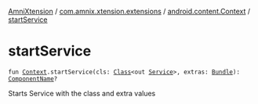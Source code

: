 [AmniXtension](../../index.md) / [com.amnix.xtension.extensions](../index.md) / [android.content.Context](index.md) / [startService](./start-service.md)

# startService

`fun `[`Context`](https://developer.android.com/reference/android/content/Context.html)`.startService(cls: `[`Class`](https://docs.oracle.com/javase/6/docs/api/java/lang/Class.html)`<out `[`Service`](https://developer.android.com/reference/android/app/Service.html)`>, extras: `[`Bundle`](https://developer.android.com/reference/android/os/Bundle.html)`): `[`ComponentName`](https://developer.android.com/reference/android/content/ComponentName.html)`?`

Starts Service with the class and extra values

